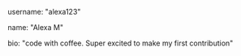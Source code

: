 username: "alexa123"

name: "Alexa M"

bio: "code with coffee. Super excited to make my first contribution"
